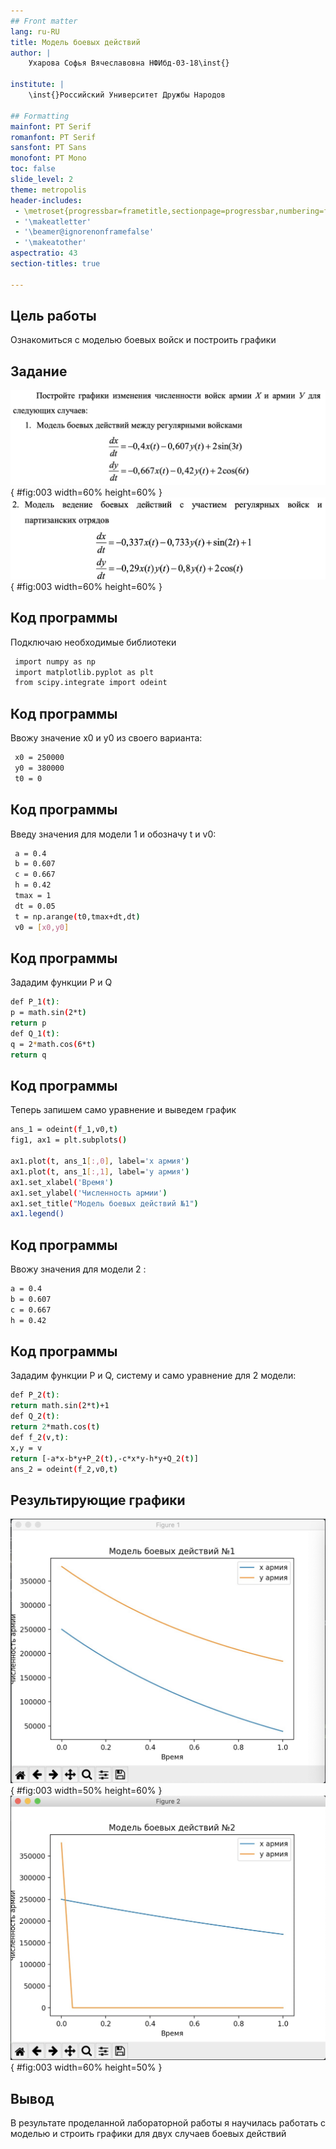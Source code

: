 ```yaml
---
## Front matter
lang: ru-RU
title: Модель боевых действий
author: |
	Ухарова Софья Вячеславовна НФИбд-03-18\inst{}

institute: |
	\inst{}Российский Университет Дружбы Народов

## Formatting
mainfont: PT Serif
romanfont: PT Serif
sansfont: PT Sans
monofont: PT Mono
toc: false
slide_level: 2
theme: metropolis
header-includes: 
 - \metroset{progressbar=frametitle,sectionpage=progressbar,numbering=fraction}
 - '\makeatletter'
 - '\beamer@ignorenonframefalse'
 - '\makeatother'
aspectratio: 43
section-titles: true

---
```


## Цель работы

Ознакомиться с моделью боевых войск и построить графики

## Задание

![Рис. 1](image/01.jpg){ #fig:003 width=60% height=60% }
![Рис. 2](image/02.jpg){ #fig:003 width=60% height=60% }

## Код программы

Подключаю необходимые библиотеки
```bash
 import numpy as np
 import matplotlib.pyplot as plt
 from scipy.integrate import odeint
``` 
## Код программы
Ввожу значение х0 и у0 из своего варианта:
```bash
 x0 = 250000 
 y0 = 380000 
 t0 = 0 
```
## Код программы
Введу значения для модели 1 и обозначу t и v0:
```bash
 a = 0.4 
 b = 0.607 
 c = 0.667 
 h = 0.42 
 tmax = 1 
 dt = 0.05
 t = np.arange(t0,tmax+dt,dt)  
 v0 = [x0,y0] 
```

## Код программы
Зададим функции P и Q
```bash
def P_1(t): 
p = math.sin(2*t) 
return p 
def Q_1(t): 
q = 2*math.cos(6*t) 
return q 
```
## Код программы 
Теперь запишем само уравнение и выведем график
```bash
ans_1 = odeint(f_1,v0,t) 
fig1, ax1 = plt.subplots() 

ax1.plot(t, ans_1[:,0], label='x армия') 
ax1.plot(t, ans_1[:,1], label='y армия') 
ax1.set_xlabel('Время') 
ax1.set_ylabel('Численность армии') 
ax1.set_title("Модель боевых действий №1") 
ax1.legend() 
```
## Код программы
Ввожу значения для модели 2 :
```bash
a = 0.4 
b = 0.607 
c = 0.667 
h = 0.42 

```
## Код программы
Зададим функции P и Q, систему и само уравнение  для 2 модели:
```bash
def P_2(t): 
return math.sin(2*t)+1 
def Q_2(t): 
return 2*math.cos(t) 
def f_2(v,t): 
x,y = v 
return [-a*x-b*y+P_2(t),-c*x*y-h*y+Q_2(t)] 
ans_2 = odeint(f_2,v0,t) 
```
## Результирующие графики
![Рис. 3](image/03.jpg){ #fig:003 width=50% height=60% }
![Рис. 4](image/04.jpg){ #fig:003 width=60% height=50% }

## Вывод
В результате проделанной лабораторной работы я научилась работать с моделью и строить графики для двух случаев боевых действий
